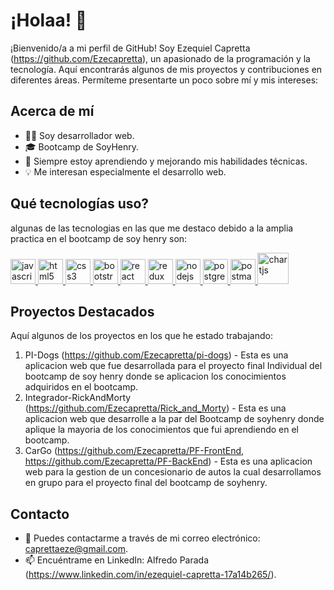 # ¡Holaa! 👋

¡Bienvenido/a a mi perfil de GitHub! Soy Ezequiel Capretta (https://github.com/Ezecapretta), un apasionado de la programación y la tecnología. Aquí encontrarás algunos de mis proyectos y contribuciones en diferentes áreas. Permíteme presentarte un poco sobre mí y mis intereses:

## Acerca de mí

- 👩‍💻 Soy desarrollador web.
- 🎓 Bootcamp de SoyHenry.
- 🌱 Siempre estoy aprendiendo y mejorando mis habilidades técnicas.
- 💡 Me interesan especialmente el desarrollo web.

## Qué tecnologías uso?

algunas de las tecnologias en las que me destaco debido a la amplia practica en el bootcamp de soy henry son:
<p align="left">  <a href="https://developer.mozilla.org/en-US/docs/Web/JavaScript" target="_blank"> <img src="https://upload.wikimedia.org/wikipedia/commons/thumb/9/99/Unofficial_JavaScript_logo_2.svg/1024px-Unofficial_JavaScript_logo_2.svg.png" alt="javascript" width="40" height="40"/> </a> 
<a href="https://www.w3.org/html/" target="_blank"> <img src="https://upload.wikimedia.org/wikipedia/commons/thumb/3/38/HTML5_Badge.svg/600px-HTML5_Badge.svg.png" alt="html5" width="40" height="40"/> </a>
<a href="https://www.w3schools.com/css/" target="_blank"> <img src="https://cdn4.iconfinder.com/data/icons/social-media-logos-6/512/121-css3-512.png" alt="css3" width="40" height="40"/> </a> 
<a href="https://getbootstrap.com" target="_blank"> <img src="https://upload.wikimedia.org/wikipedia/commons/thumb/b/b2/Bootstrap_logo.svg/1024px-Bootstrap_logo.svg.png" alt="bootstrap" width="40" height="40"/> </a> 
<a href="https://reactjs.org/" target="_blank"> <img src="https://seeklogo.com/images/R/react-logo-7B3CE81517-seeklogo.com.png" alt="react" width="40" height="40"/> </a> 
<a href="https://redux.js.org" target="_blank"> <img src="https://seeklogo.com/images/R/redux-logo-9CA6836C12-seeklogo.com.png" alt="redux" width="40" height="40"/> </a> 
<a href="https://nodejs.org" target="_blank"> <img src="https://cdn.pixabay.com/photo/2015/04/23/17/41/node-js-736399_960_720.png" alt="nodejs" height="40"/> </a>
<a href="https://www.postgresql.org" target="_blank"> <img src="https://upload.wikimedia.org/wikipedia/commons/thumb/2/29/Postgresql_elephant.svg/1200px-Postgresql_elephant.svg.png" alt="postgresql" width="40" height="40"/> </a> 
<a href="https://postman.com" target="_blank"> <img src="https://www.vectorlogo.zone/logos/getpostman/getpostman-icon.svg" alt="postman" width="40" height="40"/> </a>
<a href="https://www.chartjs.org" target="_blank"> <img src="https://camo.githubusercontent.com/9be0208aa516b4d1976412d27e9f73d851ea253f8ee005a0b600939f841bba8b/68747470733a2f2f7777772e63686172746a732e6f72672f6d656469612f6c6f676f2d7469746c652e737667" alt="chartjs" height="50"/> </a>
  
## Proyectos Destacados

Aquí algunos de los proyectos en los que he estado trabajando:

1. PI-Dogs (https://github.com/Ezecapretta/pi-dogs) - Esta es una aplicacion web que fue desarrollada para el proyecto final Individual del bootcamp de soy henry donde se aplicacion los conocimientos adquiridos en el bootcamp.
2. Integrador-RickAndMorty (https://github.com/Ezecapretta/Rick_and_Morty) - Esta es una aplicacion web que desarrolle a la par del Bootcamp de soyhenry donde aplique la mayoria de los conocimientos que fui aprendiendo en el bootcamp.
3. CarGo (https://github.com/Ezecapretta/PF-FrontEnd, https://github.com/Ezecapretta/PF-BackEnd) - Esta es una aplicacion web para la gestion de un concesionario de autos la cual desarrollamos en grupo para el proyecto final del bootcamp de soyhenry.

## Contacto

- 📧 Puedes contactarme a través de mi correo electrónico: caprettaeze@gmail.com.
- 📫 Encuéntrame en LinkedIn: Alfredo Parada (https://www.linkedin.com/in/ezequiel-capretta-17a14b265/).
